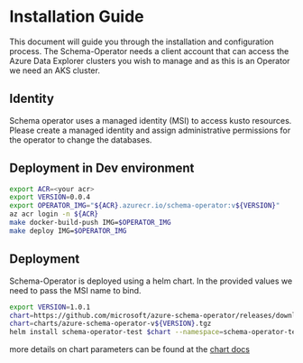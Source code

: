 # Installation Guide

This document will guide you through the installation and configuration process.
The Schema-Operator needs a client account that can access the Azure Data Explorer clusters you wish to manage
and as this is an Operator we need an AKS cluster.

## Identity

Schema operator uses a managed identity (MSI) to access kusto resources.
Please create a managed identity and assign administrative permissions for the operator to change the databases.  

## Deployment in Dev environment

```bash
export ACR=<your acr>    
export VERSION=0.0.4  
export OPERATOR_IMG="${ACR}.azurecr.io/schema-operator:v${VERSION}"  
az acr login -n ${ACR}
make docker-build-push IMG=$OPERATOR_IMG  
make deploy IMG=$OPERATOR_IMG  
```

## Deployment

Schema-Operator is deployed using a helm chart.
In the provided values we need to pass the MSI name to bind.

```bash
export VERSION=1.0.1  
chart=https://github.com/microsoft/azure-schema-operator/releases/download/v${VERSION}/azure-schema-operator-v${VERSION}.tgz
chart=charts/azure-schema-operator-v${VERSION}.tgz
helm install schema-operator-test $chart --namespace=schema-operator-test --create-namespace
```

more details on chart parameters can be found at the [chart docs](./helm-docs.md)
